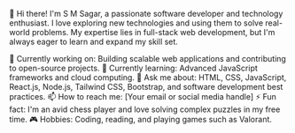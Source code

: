 👋 Hi there! I'm S M Sagar, a passionate software developer and technology enthusiast. I love exploring new technologies and using them to solve real-world problems. My expertise lies in full-stack web development, but I'm always eager to learn and expand my skill set.

🔭 Currently working on: Building scalable web applications and contributing to open-source projects.
🌱 Currently learning: Advanced JavaScript frameworks and cloud computing.
💬 Ask me about: HTML, CSS, JavaScript, React.js, Node.js, Tailwind CSS, Bootstrap, and software development best practices.
📫 How to reach me: [Your email or social media handle]
⚡ Fun fact: I'm an avid chess player and love solving complex puzzles in my free time.
🎮 Hobbies: Coding, reading, and playing games such as Valorant.

<!---
parzivalsagar/parzivalsagar is a ✨ special ✨ repository because its `README.md` (this file) appears on your GitHub profile.
You can click the Preview link to take a look at your changes.
--->
